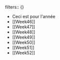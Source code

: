 filters:: {}

- Ceci est pour l'année
- [[Week46]]
- [[Week47]]
- [[Week48]]
- [[Week49]]
- [[Week50]]
- [[Week51]]
- [[Week52]]